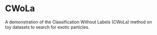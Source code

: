 # CWoLa
A demonstration of the Classification Without Labels (CWoLa) method on toy datasets to search for exotic particles.
